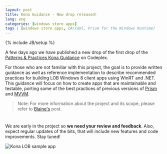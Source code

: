 ```yaml
---
layout: post
title: Kona Guidance - New drop released!
lang: eng
categories: [windows store apps]
tags : [windows store apps, c#/xaml, Prism for the Windows Runtime]
---
```

{% include JB/setup %}

A few days ago we have published a new drop of the first drop of the [Patterns & Practices Kona Guidance](http://konaguidance.codeplex.com/) on Codeplex. 

For those who are not familiar with this project, the goal is to provide written guidance as well as reference implementation to describe recommended practices for building LOB Windows 8 client apps using WinRT and .NET. This guidance will focus on how to create apps that are maintainable and testable, porting some of the best practices of previous versions of [Prism](http://compositewpf.codeplex.com/) and [MVVM](http://msdn.microsoft.com/en-us/library/gg405484.aspx). 

> Note: For more information about the project and its scope, please refer to [Blaine's](http://blogs.msdn.com/b/blaine/archive/2012/12/13/prism-on-net-4-5-and-the-road-to-windows-8-apps.aspx) post.

<div style="height:10px"></div>

We are early in the project so **we need your review and feedback**. Also, expect regular updates of the bits, that will include new features and code improvements. Stay tuned!


![](http://i3.codeplex.com/Download?ProjectName=konaguidance&DownloadId=603169 "Kona LOB sample app")




